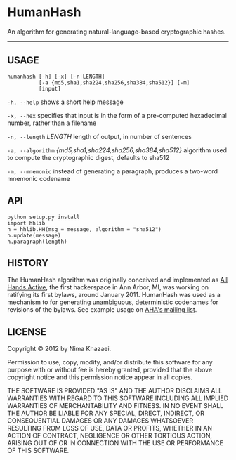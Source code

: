HumanHash
========

An algorithm for generating natural-language-based cryptographic hashes.

* * * * *

USAGE
-----

~~~~~
humanhash [-h] [-x] [-n LENGTH]
          [-a {md5,sha1,sha224,sha256,sha384,sha512}] [-m]
          [input]
~~~~~

`-h, --help`
  shows a short help message

`-x, --hex`
  specifies that input is in the form of a pre-computed hexadecimal number, 
  rather than a filename

`-n, --length` *LENGTH*
  length of output, in number of sentences

`-a, --algorithm` *{md5,sha1,sha224,sha256,sha384,sha512}*
  algorithm used to compute the cryptographic digest, defaults to sha512

`-m, --mnemonic`
  instead of generating a paragraph, produces a two-word mnemonic codename

API
---

~~~~~
python setup.py install
import hhlib
h = hhlib.HH(msg = message, algorithm = "sha512")
h.update(message)
h.paragraph(length)
~~~~~

HISTORY
-------

The HumanHash algorithm was originally conceived and implemented as 
[All Hands Active](http://allhandsactive.com/), the first hackerspace in Ann 
Arbor, MI, was working on ratifying its first bylaws, around January 2011. 
HumanHash was used as a mechanism to for generating unambiguous, deterministic 
codenames for revisions of the bylaws. See example usage on 
[AHA's mailing list](http://goo.gl/CVF1F).

LICENSE
-------

Copyright © 2012 by Nima Khazaei.

Permission to use, copy, modify, and/or distribute this software for any 
purpose with or without fee is hereby granted, provided that the above 
copyright notice and this permission notice appear in all copies.

THE SOFTWARE IS PROVIDED "AS IS" AND THE AUTHOR DISCLAIMS ALL WARRANTIES WITH 
REGARD TO THIS SOFTWARE INCLUDING ALL IMPLIED WARRANTIES OF MERCHANTABILITY AND 
FITNESS. IN NO EVENT SHALL THE AUTHOR BE LIABLE FOR ANY SPECIAL, DIRECT, 
INDIRECT, OR CONSEQUENTIAL DAMAGES OR ANY DAMAGES WHATSOEVER RESULTING FROM 
LOSS OF USE, DATA OR PROFITS, WHETHER IN AN ACTION OF CONTRACT, NEGLIGENCE OR 
OTHER TORTIOUS ACTION, ARISING OUT OF OR IN CONNECTION WITH THE USE OR 
PERFORMANCE OF THIS SOFTWARE.
